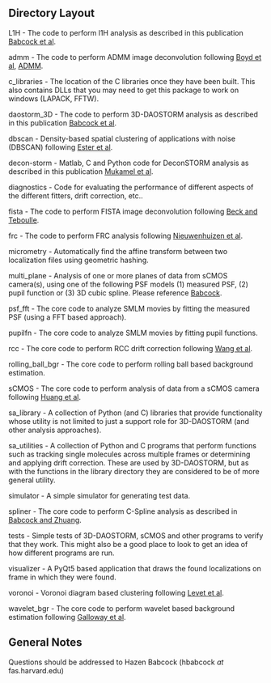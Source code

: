 
## Directory Layout ##

L1H - The code to perform l1H analysis as described in this publication [Babcock et al](http://dx.doi.org/10.1364/OE.21.028583).

admm - The code to perform ADMM image deconvolution following [Boyd et al](http://dx.doi.org/10.1561/2200000016), [ADMM](http://stanford.edu/~boyd/admm.html).

c_libraries - The location of the C libraries once they have been built. This also contains DLLs that you may need to get this package to work on windows (LAPACK, FFTW).

daostorm_3D - The code to perform 3D-DAOSTORM analysis as described in this publication [Babcock et al](http://dx.doi.org/10.1186/2192-2853-1-6).

dbscan - Density-based spatial clustering of applications with noise (DBSCAN) following [Ester et al](http://www.aaai.org/Papers/KDD/1996/KDD96-037).

decon-storm - Matlab, C and Python code for DeconSTORM analysis as described in this publication [Mukamel et al](http://dx.doi.org/10.1016/j.bpj.2012.03.070).

diagnostics - Code for evaluating the performance of different aspects of the different fitters, drift correction, etc..

fista - The code to perform FISTA image deconvolution following [Beck and Teboulle](http://dx.doi.org/10.1137/080716542).

frc - The code to perform FRC analysis following [Nieuwenhuizen et al](http://dx.doi.org/10.1038/nmeth.2448).

micrometry - Automatically find the affine transform between two localization files using geometric hashing.

multi_plane - Analysis of one or more planes of data from sCMOS camera(s), using one of the following PSF models (1) measured PSF, (2) pupil function or (3) 3D cubic spline. Please reference [Babcock](http://dx.doi.org/doi:10.1038/s41598-018-19981-z).

psf_fft - The core code to analyze SMLM movies by fitting the measured PSF (using a FFT based approach).

pupilfn - The core code to analyze SMLM movies by fitting pupil functions.

rcc - The core code to perform RCC drift correction following [Wang et al](http://dx.doi.org/10.1364/OE.22.015982).

rolling_ball_bgr - The core code to perform rolling ball based background estimation.

sCMOS - The core code to perform analysis of data from a sCMOS camera following [Huang et al](http://dx.doi.org/10.1038/nmeth.2488).

sa_library - A collection of Python (and C) libraries that provide functionality whose utility is not limited to just a support role for 3D-DAOSTORM (and other analysis approaches).

sa_utilities - A collection of Python and C programs that perform functions such as tracking single molecules across multiple frames or determining and applying drift correction. These are used by 3D-DAOSTORM, but as with the functions in the library directory they are considered to be of more general utility.

simulator - A simple simulator for generating test data.

spliner - The core code to perform C-Spline analysis as described in [Babcock and Zhuang](http://dx.doi.org/10.1038/s41598-017-00622-w).

tests - Simple tests of 3D-DAOSTORM, sCMOS and other programs to verify that they work. This might also be a good place to look to get an idea of how different programs are run.

visualizer - A PyQt5 based application that draws the found localizations on frame in which they were found.

voronoi - Voronoi diagram based clustering following [Levet et al](http://dx.doi.org/10.1038/nmeth.3579).

wavelet_bgr - The core code to perform wavelet based background estimation following [Galloway et al](http://www.opticsinfobase.org/as/abstract.cfm?URI=as-63-12-1370).


## General Notes ##

Questions should be addressed to Hazen Babcock (hbabcock _at_ fas.harvard.edu)
